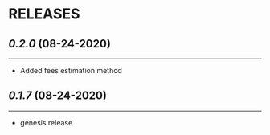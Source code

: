 # RELEASES

## *0.2.0* (08-24-2020)
_______________________
* Added fees estimation method

## *0.1.7* (08-24-2020)
_______________________
* genesis release